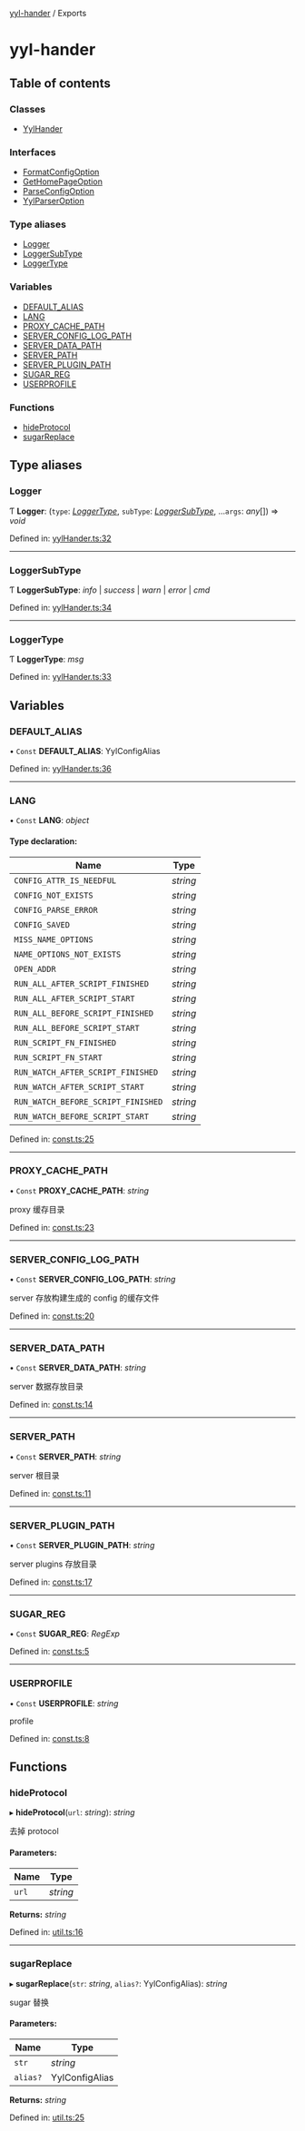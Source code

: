 [yyl-hander](README.md) / Exports

# yyl-hander

## Table of contents

### Classes

- [YylHander](classes/yylhander.md)

### Interfaces

- [FormatConfigOption](interfaces/formatconfigoption.md)
- [GetHomePageOption](interfaces/gethomepageoption.md)
- [ParseConfigOption](interfaces/parseconfigoption.md)
- [YylParserOption](interfaces/yylparseroption.md)

### Type aliases

- [Logger](modules.md#logger)
- [LoggerSubType](modules.md#loggersubtype)
- [LoggerType](modules.md#loggertype)

### Variables

- [DEFAULT\_ALIAS](modules.md#default_alias)
- [LANG](modules.md#lang)
- [PROXY\_CACHE\_PATH](modules.md#proxy_cache_path)
- [SERVER\_CONFIG\_LOG\_PATH](modules.md#server_config_log_path)
- [SERVER\_DATA\_PATH](modules.md#server_data_path)
- [SERVER\_PATH](modules.md#server_path)
- [SERVER\_PLUGIN\_PATH](modules.md#server_plugin_path)
- [SUGAR\_REG](modules.md#sugar_reg)
- [USERPROFILE](modules.md#userprofile)

### Functions

- [hideProtocol](modules.md#hideprotocol)
- [sugarReplace](modules.md#sugarreplace)

## Type aliases

### Logger

Ƭ **Logger**: (`type`: [*LoggerType*](modules.md#loggertype), `subType`: [*LoggerSubType*](modules.md#loggersubtype), ...`args`: *any*[]) => *void*

Defined in: [yylHander.ts:32](https://github.com/jackness1208/yyl-hander/blob/14d9d5f/src/yylHander.ts#L32)

___

### LoggerSubType

Ƭ **LoggerSubType**: *info* \| *success* \| *warn* \| *error* \| *cmd*

Defined in: [yylHander.ts:34](https://github.com/jackness1208/yyl-hander/blob/14d9d5f/src/yylHander.ts#L34)

___

### LoggerType

Ƭ **LoggerType**: *msg*

Defined in: [yylHander.ts:33](https://github.com/jackness1208/yyl-hander/blob/14d9d5f/src/yylHander.ts#L33)

## Variables

### DEFAULT\_ALIAS

• `Const` **DEFAULT\_ALIAS**: YylConfigAlias

Defined in: [yylHander.ts:36](https://github.com/jackness1208/yyl-hander/blob/14d9d5f/src/yylHander.ts#L36)

___

### LANG

• `Const` **LANG**: *object*

#### Type declaration:

Name | Type |
------ | ------ |
`CONFIG_ATTR_IS_NEEDFUL` | *string* |
`CONFIG_NOT_EXISTS` | *string* |
`CONFIG_PARSE_ERROR` | *string* |
`CONFIG_SAVED` | *string* |
`MISS_NAME_OPTIONS` | *string* |
`NAME_OPTIONS_NOT_EXISTS` | *string* |
`OPEN_ADDR` | *string* |
`RUN_ALL_AFTER_SCRIPT_FINISHED` | *string* |
`RUN_ALL_AFTER_SCRIPT_START` | *string* |
`RUN_ALL_BEFORE_SCRIPT_FINISHED` | *string* |
`RUN_ALL_BEFORE_SCRIPT_START` | *string* |
`RUN_SCRIPT_FN_FINISHED` | *string* |
`RUN_SCRIPT_FN_START` | *string* |
`RUN_WATCH_AFTER_SCRIPT_FINISHED` | *string* |
`RUN_WATCH_AFTER_SCRIPT_START` | *string* |
`RUN_WATCH_BEFORE_SCRIPT_FINISHED` | *string* |
`RUN_WATCH_BEFORE_SCRIPT_START` | *string* |

Defined in: [const.ts:25](https://github.com/jackness1208/yyl-hander/blob/14d9d5f/src/const.ts#L25)

___

### PROXY\_CACHE\_PATH

• `Const` **PROXY\_CACHE\_PATH**: *string*

proxy 缓存目录

Defined in: [const.ts:23](https://github.com/jackness1208/yyl-hander/blob/14d9d5f/src/const.ts#L23)

___

### SERVER\_CONFIG\_LOG\_PATH

• `Const` **SERVER\_CONFIG\_LOG\_PATH**: *string*

server 存放构建生成的 config 的缓存文件

Defined in: [const.ts:20](https://github.com/jackness1208/yyl-hander/blob/14d9d5f/src/const.ts#L20)

___

### SERVER\_DATA\_PATH

• `Const` **SERVER\_DATA\_PATH**: *string*

server 数据存放目录

Defined in: [const.ts:14](https://github.com/jackness1208/yyl-hander/blob/14d9d5f/src/const.ts#L14)

___

### SERVER\_PATH

• `Const` **SERVER\_PATH**: *string*

server 根目录

Defined in: [const.ts:11](https://github.com/jackness1208/yyl-hander/blob/14d9d5f/src/const.ts#L11)

___

### SERVER\_PLUGIN\_PATH

• `Const` **SERVER\_PLUGIN\_PATH**: *string*

server plugins 存放目录

Defined in: [const.ts:17](https://github.com/jackness1208/yyl-hander/blob/14d9d5f/src/const.ts#L17)

___

### SUGAR\_REG

• `Const` **SUGAR\_REG**: *RegExp*

Defined in: [const.ts:5](https://github.com/jackness1208/yyl-hander/blob/14d9d5f/src/const.ts#L5)

___

### USERPROFILE

• `Const` **USERPROFILE**: *string*

profile

Defined in: [const.ts:8](https://github.com/jackness1208/yyl-hander/blob/14d9d5f/src/const.ts#L8)

## Functions

### hideProtocol

▸ **hideProtocol**(`url`: *string*): *string*

去掉 protocol

#### Parameters:

Name | Type |
------ | ------ |
`url` | *string* |

**Returns:** *string*

Defined in: [util.ts:16](https://github.com/jackness1208/yyl-hander/blob/14d9d5f/src/util.ts#L16)

___

### sugarReplace

▸ **sugarReplace**(`str`: *string*, `alias?`: YylConfigAlias): *string*

sugar 替换

#### Parameters:

Name | Type |
------ | ------ |
`str` | *string* |
`alias?` | YylConfigAlias |

**Returns:** *string*

Defined in: [util.ts:25](https://github.com/jackness1208/yyl-hander/blob/14d9d5f/src/util.ts#L25)
